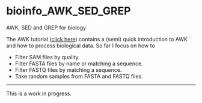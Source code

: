 # bioinfo_AWK_SED_GREP

AWK, SED and GREP for biology

The AWK tutorial ([click here](Understanding_AWK.ipynb)) contains a (semi) quick introduction to AWK and how to process biological data. So far I focus on how to 

* Filter SAM files by quality.
* Filter FASTA files by name or matching a sequence.
* Filter FASTQ files by matching a sequence.
* Take random samples from FASTA and FASTQ files.



---
This is a work in progress.
